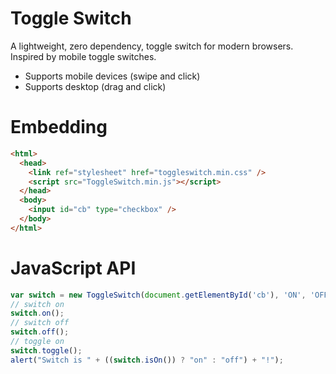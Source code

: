 # Toggle Switch

A lightweight, zero dependency, toggle switch for modern browsers. Inspired by mobile toggle switches.

* Supports mobile devices (swipe and click)
* Supports desktop (drag and click)

# Embedding

```html
<html>
  <head>
    <link ref="stylesheet" href="toggleswitch.min.css" />
    <script src="ToggleSwitch.min.js"></script>
  </head>
  <body>
    <input id="cb" type="checkbox" />
  </body>
</html>
```

# JavaScript API

```javascript
var switch = new ToggleSwitch(document.getElementById('cb'), 'ON', 'OFF');
// switch on
switch.on();
// switch off
switch.off();
// toggle on
switch.toggle();
alert("Switch is " + ((switch.isOn()) ? "on" : "off") + "!");
```
